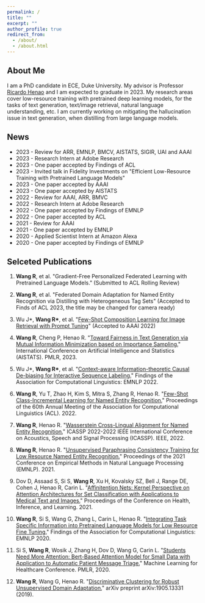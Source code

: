 ```yaml
---
permalink: /
title: ""
excerpt: ""
author_profile: true
redirect_from: 
  - /about/
  - /about.html
---
```


<!---
<p align="center">
  <img src="https://github.com/peterbhase/peterbhase.github.io/blob/master/images/s2.jpg?raw=True" alt="Photo" style="width: 300px;"/> 
</p>
-->

## About Me

I am a PhD candidate in ECE, Duke University. My advisor is Professor [Ricardo Henao](https://ece.duke.edu/faculty/ricardo-henao) and I am expected to graduate in 2023. My research areas cover low-resource training with pretrained deep learning models, for the tasks of text generation, text/image retrieval, natural language understanding, etc. I am currently working on mitigating the hallucination issue in text generation, when distilling from large language models.



## News
* 2023 - Review for ARR, EMNLP, BMCV, AISTATS, SIGIR, UAI and AAAI
* 2023 - Research Intern at Adobe Research
* 2023 - One paper accepted by Findings of ACL
* 2023 - Invited talk in Fidelity Investments on "Efficient Low-Resource Training with Pretrained Language Models"
* 2023 - One paper accepted by AAAI
* 2023 - One paper accepted by AISTATS
* 2022 - Review for AAAI, ARR, BMVC
* 2022 - Research Intern at Adobe Research
* 2022 - One paper accepted by Findings of EMNLP
* 2022 - One paper accepted by ACL
* 2021 - Review for AAAI
* 2021 - One paper accepted by EMNLP
* 2020 - Applied Scientist Intern at Amazon Alexa
* 2020 - One paper accepted by Findings of EMNLP

## Selceted Publications

1. **Wang R**, et al. "Gradient-Free Personalized Federated Learning with Pretrained Language Models." (Submitted to ACL Rolling Review)

2. **Wang R**, et al. "Federated Domain Adaptation for Named Entity Recognition via Distilling with Heterogeneous Tag Sets" (Accepted to Finds of ACL 2023, the title may be changed for camera ready)

3. Wu J\*, **Wang R\***, et al. "[Few-Shot Composition Learning for Image Retrieval with Prompt Tuning](https://github.com/RayWangWR/Compositional-Image-Retrieval)" (Accepted to AAAI 2022)

4. **Wang R**, Cheng P, Henao R. "[Toward Fairness in Text Generation via Mutual Information Minimization based on Importance Sampling.](https://github.com/RayWangWR/Fair-Text-Generation)" International Conference on Artificial Intelligence and Statistics (AISTATS). PMLR, 2023.

5. Wu J*, **Wang R\***, et al. "[Context-aware Information-theoretic Causal De-biasing for Interactive Sequence Labeling.](https://aclanthology.org/2022.findings-emnlp.251.pdf)" Findings of the Association for Computational Linguistics: EMNLP 2022.

6. **Wang R**, Yu T, Zhao H, Kim S, Mitra S, Zhang R, Henao R.  "[Few-Shot Class-Incremental Learning for Named Entity Recognition.](https://aclanthology.org/2022.acl-long.43/)" Proceedings of the 60th Annual Meeting of the Association for Computational Linguistics (ACL). 2022.

7. **Wang R**, Henao R. "[Wasserstein Cross-Lingual Alignment for Named Entity Recognition.](https://ieeexplore.ieee.org/abstract/document/9746120)" ICASSP 2022-2022 IEEE International Conference on Acoustics, Speech and Signal Processing (ICASSP). IEEE, 2022.

8. **Wang R**, Henao R. "[Unsupervised Paraphrasing Consistency Training for Low Resource Named Entity Recognition.](https://aclanthology.org/2021.emnlp-main.430/)" Proceedings of the 2021 Conference on Empirical Methods in Natural Language Processing (EMNLP). 2021.

9. Dov D, Assaad S, Si S, **Wang R**, Xu H, Kovalsky SZ, Bell J, Range DE, Cohen J, Henao R, Carin L. "[Affinitention Nets: Kernel Perspective on Attention Architectures for Set Classification with Applications to Medical Text and Images.](https://dl.acm.org/doi/abs/10.1145/3450439.3451856)" Proceedings of the Conference on Health, Inference, and Learning. 2021.

10. **Wang R**, Si S, Wang G, Zhang L, Carin L, Henao R. "[Integrating Task Specific Information into Pretrained Language Models for Low Resource Fine Tuning.](https://github.com/RayWangWR/BERT_label_embedding)" Findings of the Association for Computational Linguistics: EMNLP 2020.

11. Si S, **Wang R**, Wosik J, Zhang H, Dov D, Wang G, Carin L. "[Students Need More Attention: Bert-Based Attention Model for Small Data with Application to Automatic Patient Message Triage.](http://proceedings.mlr.press/v126/si20a.html)" Machine Learning for Healthcare Conference. PMLR, 2020.

12. **Wang R**, Wang G, Henao R. "[Discriminative Clustering for Robust Unsupervised Domain Adaptation.](https://arxiv.org/abs/1905.13331)" arXiv preprint arXiv:1905.13331 (2019).




